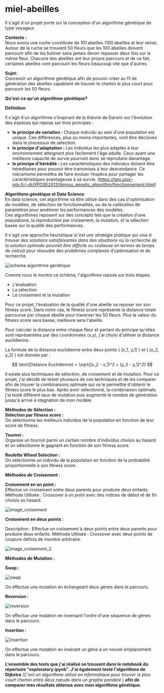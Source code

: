 # miel-abeilles

Il s'agit d'un projet porté sur la conception d'un algorithme génétique de type voyageur. 

**Contexte :**  
Nous avons une ruche constituée de 101 abeilles (100 abeilles et leur reine). Autour de la ruche se trouvent 50 fleurs que les 100 abeilles doivent parcourir afin de les butiner sans jamais devoir repasser deux fois sur la même fleur. Chacune des abeilles ont leur propre parcours et de ce fait, certaines abeilles vont parcourir les fleurs beaucoup vite que d'autres. 

**Sujet:**  
Concevoir un algorithme génétique afin de pouvoir créer au fil de génération des abeilles capablent de trouver le chemin le plus court pour parcourir les 50 fleurs. 

**Qu'est-ce qu'un algorithme génétique?**  

**Définition**  

Il s'agit d'un algorithme s'inspirant de la théorie de Darwin sur l'évolution des espèces qui repose sur trois principes :  
* **le principe de variation :** Chaque individu au sein d’une population est unique. Ces différences, plus ou moins importantes, vont être décisives dans le processus de sélection. 
* **le principe d'adaptation :** Les individus les plus adaptés à leur environnement atteignent plus facilement l'âge adulte. Ceux ayant une meilleure capacité de survie pourront donc se reproduire davantage.  
* **le principe d'hérédité :** Les caractéristiques des individus doivent être héréditaires pour pouvoir être transmises à leur descendance. Ce mécanisme permettra de faire évoluer l’espèce pour partager les caractéristiques avantageuse à sa survie.
*(https://igm.univ-mlv.fr/~dr/XPOSE2013/tleroux_genetic_algorithm/fonctionnement.html)*

**Algorithme génétique et Data Science**  
En data science, cet algorithme va être utilisé dans des cas d'optimisation de modèles, de sélection de fonctionnalités, ou de la calibration de paramètres pour améliorer les performances des modèles.  
Ces algorithmes reposent sur des concepts tels que la création d'une populations, la reproduction par croisement, la mutation, et la sélection basée sur la qualité des performances.  

Il s'agit une approche heuristique *(c'est une stratégie pratique qui vise à trouver des solutions satisfaisantes dans des situations où la recherche de la solution optimale pourrait être difficile ou coûteuse en termes de temps de calcul)* pour résoudre des problèmes complexes d'optimisation et de recherche. 

![schema algorithme génétique](https://upload.wikimedia.org/wikipedia/commons/4/42/Schema_simple_algorithme_genetique.png)

Comme nous le montre ce schéma, l'algorithme repose sur trois étapes:  
* L'évaluation
* La sélection
* Le croisement et la mutation

Pour ce projet, l'évaluation de la qualité d'une abeille va reposer sur son fitness score. Dans notre cas, le fitness score représente la distance totale parcourue par chaque abeille pour traverser les 50 fleurs.
Plus la valeur du fitness score sera basse, meilleure sera l'abeille.  

Pour calculer la distance entre chaque fleur et partant du principe qu'elles sont représentées par des coordonnées (x,y), j'ai choisi d'utiliser la distance euclidienne.  

La formule de la distance euclidienne entre deux points \( (x_1, y_1) \) et \( (x_2, y_2) \) est donnée par :

$$ \text{Distance Euclidienne} = \sqrt{(x_2 - x_1)^2 + (y_2 - y_1)^2} $$  


Il existe plus techniques de sélection, de croisement et de mutation. Pour ce projet, j'ai décidé de tester plusieurs de ces techniques et de les comparer afin de trouver la combinaisons optimale qui va le permettre d'obtenir le fitness score le plus bas. Après avoir sélectionné, la combinaison optimale, j'ai testé différent taux de mutation puis augmenté le nombre de génération jusqu'à arrivé à stagnation de mon modèle.  

**Méthodes de Sélection :**  
**Sélection par fitness score :**  
On sélectionne les meilleurs individus de la population en fonction de leur score de fitness.

**Tournoi :**  
Organise un tournoi parmi un certain nombre d'individus choisis au hasard et on sélectionne le gagnant en fonction de son fitness score.

**Roulette Wheel Selection :**  
On sélectionne un individu de la population en fonction de la probabilité proportionnelle à son fitness score .

**Méthodes de Croisement :**  

**Croisement en un point :**  
Effectue un croisement entre deux parents pour produire deux enfants.
Méthode Utilisée : Crossover à un point avec des indices de début et de fin choisis au hasard.  

![image_croisement](https://i0.wp.com/ledatascientist.com/wp-content/uploads/2020/10/One-point-XO.png?resize=768%2C209&ssl=1)  

**Croisement en deux points :**  

Description : Effectue un croisement à deux points entre deux parents pour produire deux enfants.
Méthode Utilisée : Crossover avec deux points de coupure définis de manière arbitraire.  

![image_croisement_2](https://i0.wp.com/ledatascientist.com/wp-content/uploads/2020/10/Two-point-XO.png?resize=768%2C209&ssl=1)  

**Méthodes de Mutation :**  

**Swap :**  


![swap](https://i0.wp.com/ledatascientist.com/wp-content/uploads/2020/10/Swap-mutation.png?resize=768%2C82&ssl=1)  


On effectue une mutation en échangeant deux gènes dans le parcours.  

**Reversion :**  

![reversion](https://i0.wp.com/ledatascientist.com/wp-content/uploads/2020/10/Reversion-mutation.png?resize=768%2C82&ssl=1)  



On effectue une mutation en inversant l'ordre d'une séquence de gènes dans le parcours.  

**Insertion :**  

![insertion](https://i0.wp.com/ledatascientist.com/wp-content/uploads/2020/10/Insertion-mutation.png?resize=768%2C82&ssl=1)  


On effectue une mutation en insérant un gène à un nouvel emplacement dans le parcours.  

**L'ensemble des tests que j'ai réalisé se trouvent dans le notebook du répertoire "exploratory.ipynb". J'ai également testé l'algorithme de Dijkstra** *(C'est un algorithme utilisé en informatique pour trouver le plus court chemin entre deux nœuds dans un graphe pondéré.*) **afin de comparer mes résultats obtenus avec mon algorithme génétique.**  














